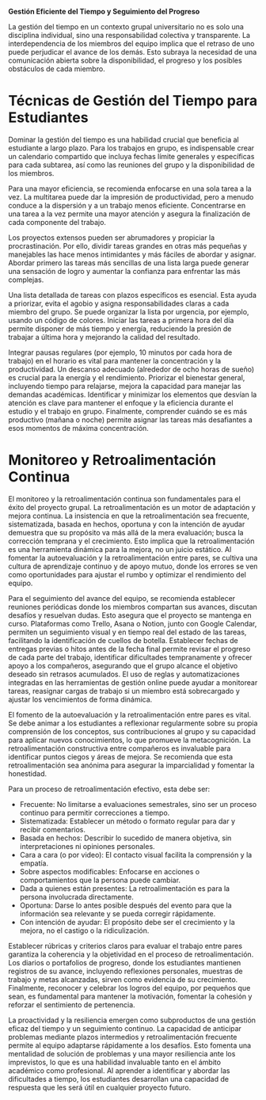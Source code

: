 ﻿<a name="_n4awl3v96ifd"></a>**Gestión Eficiente del Tiempo y Seguimiento del Progreso**

La gestión del tiempo en un contexto grupal universitario no es solo una disciplina individual, sino una responsabilidad colectiva y transparente. La interdependencia de los miembros del equipo implica que el retraso de uno puede perjudicar el avance de los demás. Esto subraya la necesidad de una comunicación abierta sobre la disponibilidad, el progreso y los posibles obstáculos de cada miembro.

# <a name="_ke9vk28ff2jp"></a>**Técnicas de Gestión del Tiempo para Estudiantes**

Dominar la gestión del tiempo es una habilidad crucial que beneficia al estudiante a largo plazo. Para los trabajos en grupo, es indispensable crear un calendario compartido que incluya fechas límite generales y específicas para cada subtarea, así como las reuniones del grupo y la disponibilidad de los miembros.

Para una mayor eficiencia, se recomienda enfocarse en una sola tarea a la vez. La multitarea puede dar la impresión de productividad, pero a menudo conduce a la dispersión y a un trabajo menos eficiente. Concentrarse en una tarea a la vez permite una mayor atención y asegura la finalización de cada componente del trabajo.

Los proyectos extensos pueden ser abrumadores y propiciar la procrastinación. Por ello, dividir tareas grandes en otras más pequeñas y manejables las hace menos intimidantes y más fáciles de abordar y asignar. Abordar primero las tareas más sencillas de una lista larga puede generar una sensación de logro y aumentar la confianza para enfrentar las más complejas.

Una lista detallada de tareas con plazos específicos es esencial. Esta ayuda a priorizar, evita el agobio y asigna responsabilidades claras a cada miembro del grupo. Se puede organizar la lista por urgencia, por ejemplo, usando un código de colores. Iniciar las tareas a primera hora del día permite disponer de más tiempo y energía, reduciendo la presión de trabajar a última hora y mejorando la calidad del resultado.

Integrar pausas regulares (por ejemplo, 10 minutos por cada hora de trabajo) en el horario es vital para mantener la concentración y la productividad. Un descanso adecuado (alrededor de ocho horas de sueño) es crucial para la energía y el rendimiento. Priorizar el bienestar general, incluyendo tiempo para relajarse, mejora la capacidad para manejar las demandas académicas. Identificar y minimizar los elementos que desvían la atención es clave para mantener el enfoque y la eficiencia durante el estudio y el trabajo en grupo. Finalmente, comprender cuándo se es más productivo (mañana o noche) permite asignar las tareas más desafiantes a esos momentos de máxima concentración.

# <a name="_lqf5i2jyxvvi"></a>**Monitoreo y Retroalimentación Continua**

El monitoreo y la retroalimentación continua son fundamentales para el éxito del proyecto grupal. La retroalimentación es un motor de adaptación y mejora continua. La insistencia en que la retroalimentación sea frecuente, sistematizada, basada en hechos, oportuna y con la intención de ayudar demuestra que su propósito va más allá de la mera evaluación; busca la corrección temprana y el crecimiento. Esto implica que la retroalimentación es una herramienta dinámica para la mejora, no un juicio estático. Al fomentar la autoevaluación y la retroalimentación entre pares, se cultiva una cultura de aprendizaje continuo y de apoyo mutuo, donde los errores se ven como oportunidades para ajustar el rumbo y optimizar el rendimiento del equipo.

Para el seguimiento del avance del equipo, se recomienda establecer reuniones periódicas donde los miembros compartan sus avances, discutan desafíos y resuelvan dudas. Esto asegura que el proyecto se mantenga en curso. Plataformas como Trello, Asana o Notion, junto con Google Calendar, permiten un seguimiento visual y en tiempo real del estado de las tareas, facilitando la identificación de cuellos de botella. Establecer fechas de entregas previas o hitos antes de la fecha final permite revisar el progreso de cada parte del trabajo, identificar dificultades tempranamente y ofrecer apoyo a los compañeros, asegurando que el grupo alcance el objetivo deseado sin retrasos acumulados. El uso de reglas y automatizaciones integradas en las herramientas de gestión online puede ayudar a monitorear tareas, reasignar cargas de trabajo si un miembro está sobrecargado y ajustar los vencimientos de forma dinámica.

El fomento de la autoevaluación y la retroalimentación entre pares es vital. Se debe animar a los estudiantes a reflexionar regularmente sobre su propia comprensión de los conceptos, sus contribuciones al grupo y su capacidad para aplicar nuevos conocimientos, lo que promueve la metacognición. La retroalimentación constructiva entre compañeros es invaluable para identificar puntos ciegos y áreas de mejora. Se recomienda que esta retroalimentación sea anónima para asegurar la imparcialidad y fomentar la honestidad.

Para un proceso de retroalimentación efectivo, esta debe ser:

- Frecuente: No limitarse a evaluaciones semestrales, sino ser un proceso continuo para permitir correcciones a tiempo.
- Sistematizada: Establecer un método o formato regular para dar y recibir comentarios.
- Basada en hechos: Describir lo sucedido de manera objetiva, sin interpretaciones ni opiniones personales.
- Cara a cara (o por video): El contacto visual facilita la comprensión y la empatía.
- Sobre aspectos modificables: Enfocarse en acciones o comportamientos que la persona puede cambiar.
- Dada a quienes están presentes: La retroalimentación es para la persona involucrada directamente.
- Oportuna: Darse lo antes posible después del evento para que la información sea relevante y se pueda corregir rápidamente.
- Con intención de ayudar: El propósito debe ser el crecimiento y la mejora, no el castigo o la ridiculización.

Establecer rúbricas y criterios claros para evaluar el trabajo entre pares garantiza la coherencia y la objetividad en el proceso de retroalimentación. Los diarios o portafolios de progreso, donde los estudiantes mantienen registros de su avance, incluyendo reflexiones personales, muestras de trabajo y metas alcanzadas, sirven como evidencia de su crecimiento. Finalmente, reconocer y celebrar los logros del equipo, por pequeños que sean, es fundamental para mantener la motivación, fomentar la cohesión y reforzar el sentimiento de pertenencia.

La proactividad y la resiliencia emergen como subproductos de una gestión eficaz del tiempo y un seguimiento continuo. La capacidad de anticipar problemas mediante plazos intermedios y retroalimentación frecuente permite al equipo adaptarse rápidamente a los desafíos. Esto fomenta una mentalidad de solución de problemas y una mayor resiliencia ante los imprevistos, lo que es una habilidad invaluable tanto en el ámbito académico como profesional. Al aprender a identificar y abordar las dificultades a tiempo, los estudiantes desarrollan una capacidad de respuesta que les será útil en cualquier proyecto futuro.